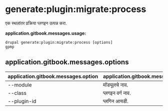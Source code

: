 # generate:plugin:migrate:process
एक स्थलांतर प्रक्रिया प्लगइन उत्पन्न करा.

**application.gitbook.messages.usage:**
```
drupal generate:plugin:migrate:process [options]
gpmp
```

## application.gitbook.messages.options
application.gitbook.messages.option | application.gitbook.messages.details
-------|-------------
--module | मॉड्यूलचे नाव.
--class | प्लगइन वर्ग नाव.
--plugin-id | प्लगिन आयडी.
